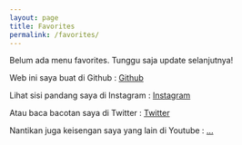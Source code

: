 ```yaml
---
layout: page
title: Favorites
permalink: /favorites/
---
```


Belum ada menu favorites. Tunggu saja update selanjutnya!

Web ini saya buat di Github :
[Github]( https://github.com/bagoes)

Lihat sisi pandang saya di Instagram :
[Instagram](https://instagram.com/bagoes_s)

Atau baca bacotan saya di Twitter :
[Twitter](https://twitter.com/bagoes_s)

Nantikan juga keisengan saya yang lain di Youtube :
[...](#)
